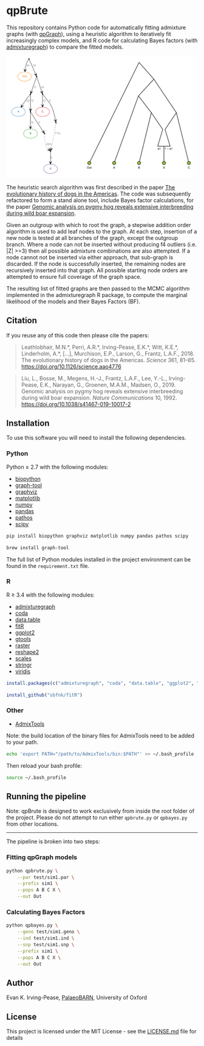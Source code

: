 # qpBrute
This repository contains Python code for automatically fitting admixture graphs 
(with [qpGraph](https://github.com/DReichLab/AdmixTools/blob/master/README.QPGRAPH)), using a heuristic algorithm 
to iteratively fit increasingly complex models, and R code for calculating Bayes factors 
(with [admixturegraph](https://github.com/mailund/admixture_graph)) to compare the fitted models.

![sim1](./test/sim1.png?raw=true) 

The heuristic search algorithm was first described in the paper 
[The evolutionary history of dogs in the Americas](https://doi.org/10.1126/science.aao4776). The code was subsequently
refactored to form a stand alone tool, include Bayes factor calculations, for the paper 
[Genomic analysis on pygmy hog reveals extensive interbreeding during wild boar expansion](
https://doi.org/10.1038/s41467-019-10017-2). 

Given an outgroup with which to root the graph, a stepwise addition order algorithm is used to add leaf nodes to 
the graph. At each step, insertion of a new node is tested at all branches of the graph, except the outgroup branch. 
Where a node can not be inserted without producing f4 outliers (i.e. |Z| >=3) then all possible admixture combinations 
are also attempted. If a node cannot not be inserted via either approach, that sub-graph is discarded. If the node is 
successfully inserted, the remaining nodes are recursively inserted into that graph. All possible starting node orders 
are attempted to ensure full coverage of the graph space.

The resulting list of fitted graphs are then passed to the MCMC algorithm implemented in the admixturegraph R package, 
to compute the marginal likelihood of the models and their Bayes Factors (BF).

## Citation
If you reuse any of this code then please cite the papers:
> Leathlobhair, M.N.\*, Perri, A.R.\*, Irving-Pease, E.K.\*, Witt, K.E.\*, Linderholm, A.\*, [...], Murchison, E.P., 
> Larson, G., Frantz, L.A.F., 2018. The evolutionary history of dogs in the Americas. *Science* 361, 81–85. 
> https://doi.org/10.1126/science.aao4776

> Liu, L., Bosse, M., Megens, H.-J., Frantz, L.A.F., Lee, Y.-L., Irving-Pease, E.K., Narayan, G., Groenen, M.A.M., 
> Madsen, O., 2019. Genomic analysis on pygmy hog reveals extensive interbreeding during wild boar expansion. 
> *Nature Communications* 10, 1992. https://doi.org/10.1038/s41467-019-10017-2

## Installation

To use this software you will need to install the following dependencies.

### Python

Python ≥ 2.7 with the following modules:

* [biopython](https://github.com/biopython/biopython)
* [graph-tool](https://github.com/antmd/graph-tool)
* [graphviz](https://github.com/xflr6/graphviz)
* [matplotlib](https://github.com/matplotlib/matplotlib)
* [numpy](https://github.com/numpy/numpy)
* [pandas](https://github.com/pandas-dev/pandas)
* [pathos](https://github.com/uqfoundation/pathos)
* [scipy](https://github.com/scipy/scipy)


```bash
pip install biopython graphviz matplotlib numpy pandas pathos scipy
```

```bash
brew install graph-tool
```

The full list of Python modules installed in the project environment can be
found in the `requirement.txt` file.

### R

R ≥ 3.4 with the following modules:

* [admixturegraph](https://cran.r-project.org/web/packages/admixturegraph/index.html)
* [coda](https://cran.r-project.org/web/packages/coda/index.html)
* [data.table](https://cran.r-project.org/web/packages/data.table/index.html)
* [fitR](https://github.com/sbfnk/fitR)
* [ggplot2](https://cran.r-project.org/web/packages/ggplot2/)
* [gtools](https://cran.r-project.org/web/packages/gtools/index.html)
* [raster](https://cran.r-project.org/web/packages/raster/index.html)
* [reshape2](https://cran.r-project.org/web/packages/reshape2/index.html)
* [scales](https://cran.r-project.org/web/packages/scales/)
* [stringr](https://cran.r-project.org/web/packages/stringr/)
* [viridis](https://cran.r-project.org/web/packages/viridis/index.html)

```R
install.packages(c("admixturegraph", "coda", "data.table", "ggplot2", "gtools", "raster", "reshape2", "scales", "stringr", "viridis"))
```

```R
install_github("sbfnk/fitR")
```

### Other

* [AdmixTools](https://github.com/DReichLab/AdmixTools)

Note: the build location of the binary files for AdmixTools need to be added to your path.

```bash
echo 'export PATH="/path/to/AdmixTools/bin:$PATH"' >> ~/.bash_profile
```

Then reload your bash profile:
```bash
source ~/.bash_profile
```
 
## Running the pipeline

Note: qpBrute is designed to work exclusively from inside the root folder of the project. Please do not attempt to run
either `qpbrute.py` or `qpbayes.py` from other locations. 

***

The pipeline is broken into two steps:

### Fitting qpGraph models

```bash
python qpbrute.py \
    --par test/sim1.par \
    --prefix sim1 \
    --pops A B C X \
    --out Out
```

### Calculating Bayes Factors 
 
```bash
python qpbayes.py \
    --geno test/sim1.geno \
    --ind test/sim1.ind \
    --snp test/sim1.snp \
    --prefix sim1 \
    --pops A B C X \
    --out Out
```

## Author

Evan K. Irving-Pease, [PalaeoBARN](https://www.palaeobarn.com/), University of Oxford 

## License

This project is licensed under the MIT License - see the [LICENSE.md](LICENSE.md) file for details
